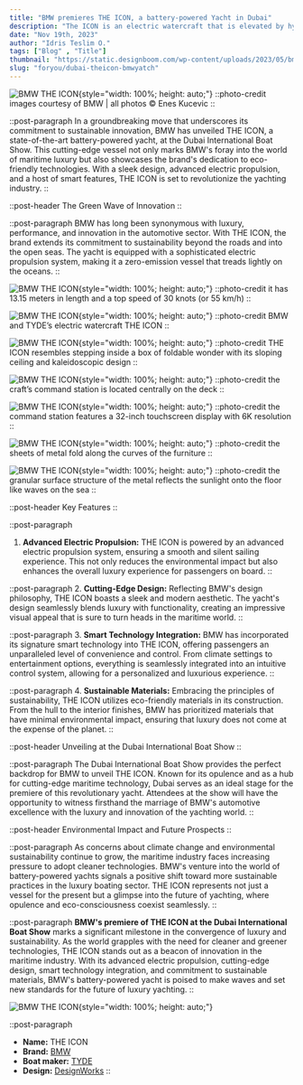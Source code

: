 ```yaml
---
title: "BMW premieres THE ICON, a battery-powered Yacht in Dubai"
description: "The ICON is an electric watercraft that is elevated by hydrofoils."
date: "Nov 19th, 2023"
author: "Idris Teslim O."
tags: ["Blog" , "Title"]
thumbnail: "https://static.designboom.com/wp-content/uploads/2023/05/bmw-the-icon-tyde-electric-battery-boat-cannes-designboom-ban.jpg"
slug: "foryou/dubai-theicon-bmwyatch"
---
```


<!-- IMAGE -->
![BMW THE ICON](https://static.designboom.com/wp-content/uploads/2023/05/bmw-the-icon-tyde-electric-battery-boat-cannes-designboom-ban.jpg){style="width: 100%; height: auto;"}
::photo-credit
images courtesy of BMW | all photos © Enes Kucevic
::

::post-paragraph
In a groundbreaking move that underscores its commitment to sustainable innovation, BMW has unveiled THE ICON, a state-of-the-art battery-powered yacht, at the Dubai International Boat Show. This cutting-edge vessel not only marks BMW's foray into the world of maritime luxury but also showcases the brand's dedication to eco-friendly technologies. With a sleek design, advanced electric propulsion, and a host of smart features, THE ICON is set to revolutionize the yachting industry.
::

::post-header
The Green Wave of Innovation
::

::post-paragraph
BMW has long been synonymous with luxury, performance, and innovation in the automotive sector. With THE ICON, the brand extends its commitment to sustainability beyond the roads and into the open seas. The yacht is equipped with a sophisticated electric propulsion system, making it a zero-emission vessel that treads lightly on the oceans.
::

<!-- IMAGE -->
![BMW THE ICON](https://static.designboom.com/wp-content/uploads/2023/05/bmw-the-icon-tyde-electric-battery-boat-cannes-designboom-ban2.jpg){style="width: 100%; height: auto;"}
::photo-credit
it has 13.15 meters in length and a top speed of 30 knots (or 55 km/h)
::

<!-- IMAGE -->
![BMW THE ICON](https://static.designboom.com/wp-content/uploads/2023/05/bmw-the-icon-tyde-electric-battery-boat-cannes-designboom-ban3.jpg){style="width: 100%; height: auto;"}
::photo-credit
BMW and TYDE’s electric watercraft THE ICON
::

<!-- IMAGE -->
![BMW THE ICON](https://static.designboom.com/wp-content/uploads/2023/05/bmw-the-icon-tyde-electric-battery-boat-cannes-designboom-06.jpg){style="width: 100%; height: auto;"}
::photo-credit
THE ICON resembles stepping inside a box of foldable wonder with its sloping ceiling and kaleidoscopic design
::

<!-- IMAGE -->
![BMW THE ICON](https://static.designboom.com/wp-content/uploads/2023/05/bmw-the-icon-tyde-electric-battery-boat-cannes-designboom-07.jpg){style="width: 100%; height: auto;"}
::photo-credit
the craft’s command station is located centrally on the deck
::

<!-- IMAGE -->
![BMW THE ICON](https://static.designboom.com/wp-content/uploads/2023/05/bmw-the-icon-tyde-electric-battery-boat-cannes-designboom-08.jpg){style="width: 100%; height: auto;"}
::photo-credit
the command station features a 32-inch touchscreen display with 6K resolution
::

<!-- IMAGE -->
![BMW THE ICON](https://static.designboom.com/wp-content/uploads/2023/05/bmw-the-icon-tyde-electric-battery-boat-cannes-designboom-12.jpg){style="width: 100%; height: auto;"}
::photo-credit
the sheets of metal fold along the curves of the furniture
::

<!-- IMAGE -->
![BMW THE ICON](https://static.designboom.com/wp-content/uploads/2023/05/bmw-the-icon-tyde-electric-battery-boat-cannes-designboom-13.jpg){style="width: 100%; height: auto;"}
::photo-credit
the granular surface structure of the metal reflects the sunlight onto the floor like waves on the sea
::

::post-header
Key Features
::

::post-paragraph
1. **Advanced Electric Propulsion:** THE ICON is powered by an advanced electric propulsion system, ensuring a smooth and silent sailing experience. This not only reduces the environmental impact but also enhances the overall luxury experience for passengers on board.
::

::post-paragraph
2. **Cutting-Edge Design:** Reflecting BMW's design philosophy, THE ICON boasts a sleek and modern aesthetic. The yacht's design seamlessly blends luxury with functionality, creating an impressive visual appeal that is sure to turn heads in the maritime world.
::

::post-paragraph
3. **Smart Technology Integration:** BMW has incorporated its signature smart technology into THE ICON, offering passengers an unparalleled level of convenience and control. From climate settings to entertainment options, everything is seamlessly integrated into an intuitive control system, allowing for a personalized and luxurious experience.
::

::post-paragraph
4. **Sustainable Materials:** Embracing the principles of sustainability, THE ICON utilizes eco-friendly materials in its construction. From the hull to the interior finishes, BMW has prioritized materials that have minimal environmental impact, ensuring that luxury does not come at the expense of the planet.
::

::post-header
Unveiling at the Dubai International Boat Show
::

::post-paragraph
The Dubai International Boat Show provides the perfect backdrop for BMW to unveil THE ICON. Known for its opulence and as a hub for cutting-edge maritime technology, Dubai serves as an ideal stage for the premiere of this revolutionary yacht. Attendees at the show will have the opportunity to witness firsthand the marriage of BMW's automotive excellence with the luxury and innovation of the yachting world.
::

::post-header
Environmental Impact and Future Prospects
::

::post-paragraph
As concerns about climate change and environmental sustainability continue to grow, the maritime industry faces increasing pressure to adopt cleaner technologies. BMW's venture into the world of battery-powered yachts signals a positive shift toward more sustainable practices in the luxury boating sector. THE ICON represents not just a vessel for the present but a glimpse into the future of yachting, where opulence and eco-consciousness coexist seamlessly.
::

::post-paragraph
**BMW's premiere of THE ICON at the Dubai International Boat Show** marks a significant milestone in the convergence of luxury and sustainability. As the world grapples with the need for cleaner and greener technologies, THE ICON stands out as a beacon of innovation in the maritime industry. With its advanced electric propulsion, cutting-edge design, smart technology integration, and commitment to sustainable materials, BMW's battery-powered yacht is poised to make waves and set new standards for the future of luxury yachting.
::

![BMW THE ICON](https://www.designboom.com/wp-content/uploads/2023/05/bmw-the-icon-tyde-electric-battery-boat-cannes-designboom-09.jpg){style="width: 100%; height: auto;"}

::post-paragraph
- **Name:** THE ICON
- **Brand:** [BMW](#attributes)
- **Boat maker:** [TYDE](#attributes)
- **Design:** [DesignWorks](#attributes)
::
